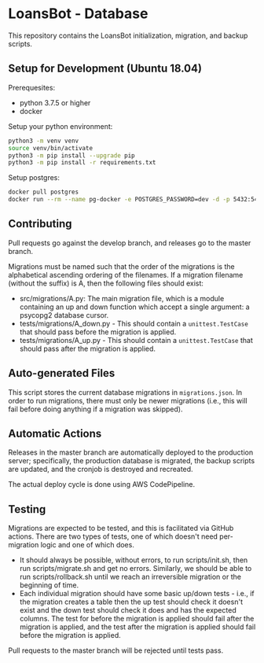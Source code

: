 # LoansBot - Database

This repository contains the LoansBot initialization, migration, and backup
scripts.

## Setup for Development (Ubuntu 18.04)

Prerequesites:

- python 3.7.5 or higher
- docker

Setup your python environment:

```bash
python3 -m venv venv
source venv/bin/activate
python3 -m pip install --upgrade pip
python3 -m pip install -r requirements.txt
```

Setup postgres:

```bash
docker pull postgres
docker run --rm --name pg-docker -e POSTGRES_PASSWORD=dev -d -p 5432:5432 -v $HOME/docker/volumes/postgres:/var/lib/postgresql/data postgres
```

## Contributing

Pull requests go against the develop branch, and releases go to the master
branch.

Migrations must be named such that the order of the migrations is the
alphabetical ascending ordering of the filenames. If a migration filename
(without the suffix) is A, then the following files should exist:

- src/migrations/A.py: The main migration file, which is a module containing
  an up and down function which accept a single argument: a psycopg2 database
  cursor.
- tests/migrations/A_down.py - This should contain a `unittest.TestCase`
  that should pass before the migration is applied.
- tests/migrations/A_up.py - This should contain a `unittest.TestCase` that
  should pass after the migration is applied.

## Auto-generated Files

This script stores the current database migrations in `migrations.json`.
In order to run migrations, there must only be newer migrations (i.e.,
this will fail before doing anything if a migration was skipped).

## Automatic Actions

Releases in the master branch are automatically deployed to the
production server; specifically, the production database is migrated,
the backup scripts are updated, and the cronjob is destroyed and recreated.

The actual deploy cycle is done using AWS CodePipeline.

## Testing

Migrations are expected to be tested, and this is facilitated via GitHub
actions. There are two types of tests, one of which doesn't need per-migration
logic and one of which does.

- It should always be possible, without errors, to run scripts/init.sh,
  then run scripts/migrate.sh and get no errors. Similarly, we should be
  able to run scripts/rollback.sh until we reach an irreversible migration
  or the beginning of time.
- Each individual migration should have some basic up/down tests - i.e.,
  if the migration creates a table then the up test should check it doesn't
  exist and the down test should check it does and has the expected columns.
  The test for before the migration is applied should fail after the migration
  is applied, and the test after the migration is applied should fail before
  the migration is applied.

Pull requests to the master branch will be rejected until tests pass.
